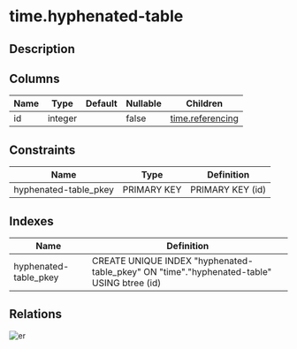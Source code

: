 # time.hyphenated-table

## Description

## Columns

| Name | Type    | Default | Nullable | Children                                |
| ---- | ------- | ------- | -------- | --------------------------------------- |
| id   | integer |         | false    | [time.referencing](time.referencing.md) |

## Constraints

| Name                  | Type        | Definition       |
| --------------------- | ----------- | ---------------- |
| hyphenated-table_pkey | PRIMARY KEY | PRIMARY KEY (id) |

## Indexes

| Name                  | Definition                                                                                |
| --------------------- | ----------------------------------------------------------------------------------------- |
| hyphenated-table_pkey | CREATE UNIQUE INDEX "hyphenated-table_pkey" ON "time"."hyphenated-table" USING btree (id) |

## Relations

![er](time.hyphenated-table.svg)
